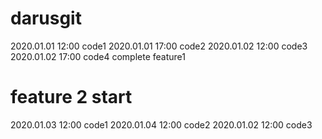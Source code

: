 # darusgit
2020.01.01 12:00 code1
2020.01.01 17:00 code2
2020.01.02 12:00 code3
2020.01.02 17:00 code4 complete feature1
# feature 2 start
2020.01.03 12:00 code1
2020.01.04 12:00 code2
2020.01.02 12:00 code3
